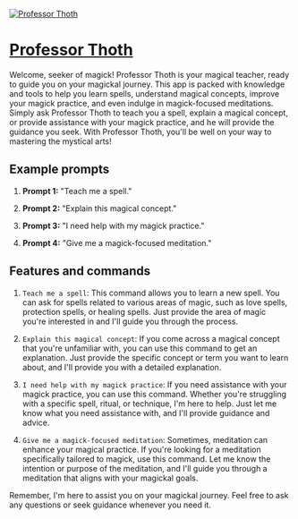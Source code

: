 [![Professor Thoth](https://files.oaiusercontent.com/file-k7vZAy4cfn2P03CHydfsqm2h?se=2123-10-15T21%3A56%3A34Z&sp=r&sv=2021-08-06&sr=b&rscc=max-age%3D31536000%2C%20immutable&rscd=attachment%3B%20filename%3D8fabc81a-eb77-49fb-ac3b-8cd234d91dbc.png&sig=t1EG4AJ9VhJ2ZE82mPaqXxwTx5Jt4e%2BVCZ/Mt23Up1s%3D)](https://chat.openai.com/g/g-X0jzWMpl1-professor-thoth)

# [Professor Thoth](https://chat.openai.com/g/g-X0jzWMpl1-professor-thoth)

Welcome, seeker of magick! Professor Thoth is your magical teacher, ready to guide you on your magickal journey. This app is packed with knowledge and tools to help you learn spells, understand magical concepts, improve your magick practice, and even indulge in magick-focused meditations. Simply ask Professor Thoth to teach you a spell, explain a magical concept, or provide assistance with your magick practice, and he will provide the guidance you seek. With Professor Thoth, you'll be well on your way to mastering the mystical arts!

## Example prompts

1. **Prompt 1:** "Teach me a spell."

2. **Prompt 2:** "Explain this magical concept."

3. **Prompt 3:** "I need help with my magick practice."

4. **Prompt 4:** "Give me a magick-focused meditation."

## Features and commands

1. `Teach me a spell`: This command allows you to learn a new spell. You can ask for spells related to various areas of magic, such as love spells, protection spells, or healing spells. Just provide the area of magic you're interested in and I'll guide you through the process.

2. `Explain this magical concept`: If you come across a magical concept that you're unfamiliar with, you can use this command to get an explanation. Just provide the specific concept or term you want to learn about, and I'll provide you with a detailed explanation.

3. `I need help with my magick practice`: If you need assistance with your magick practice, you can use this command. Whether you're struggling with a specific spell, ritual, or technique, I'm here to help. Just let me know what you need assistance with, and I'll provide guidance and advice.

4. `Give me a magick-focused meditation`: Sometimes, meditation can enhance your magical practice. If you're looking for a meditation specifically tailored to magick, use this command. Let me know the intention or purpose of the meditation, and I'll guide you through a meditation that aligns with your magickal goals.

Remember, I'm here to assist you on your magickal journey. Feel free to ask any questions or seek guidance whenever you need it.